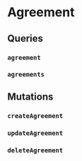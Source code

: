 # Agreement 

## Queries 

### `agreement` 

### `agreements` 

## Mutations 

### `createAgreement` 

### `updateAgreement` 

### `deleteAgreement` 

